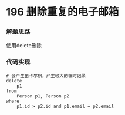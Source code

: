 # 196 删除重复的电子邮箱

### 解题思路

使用delete删除

### 代码实现

```
# 会产生笛卡尔积，产生较大的临时记录
delete
	p1
from
	Person p1, Person p2
where
	p1.id > p2.id and p1.email = p2.email

```

